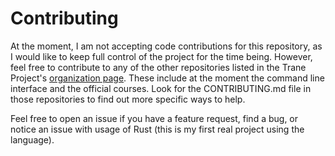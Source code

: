 # Contributing

At the moment, I am not accepting code contributions for this repository, as I would like to keep
full control of the project for the time being. However, feel free to contribute to any of the other
repositories listed in the Trane Project's [organization page](https://githug.com/trane-project).
These include at the moment the command line interface and the official courses. Look for the
CONTRIBUTING.md file in those repositories to find out more specific ways to help. 

Feel free to open an issue if you have a feature request, find a bug, or notice an issue with
usage of Rust (this is my first real project using the language).
